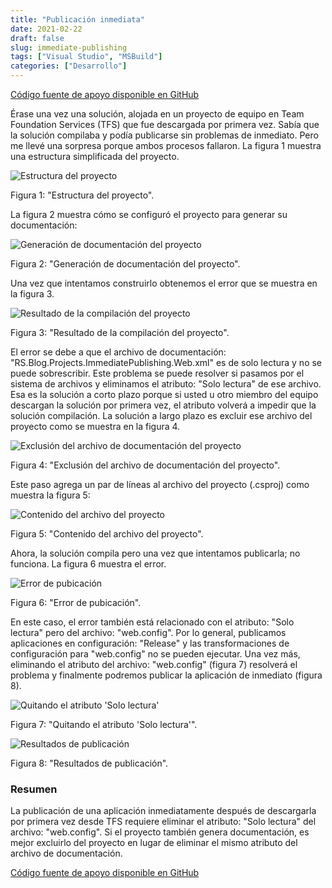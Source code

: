 ```yaml
---
title: "Publicación inmediata"
date: 2021-02-22
draft: false
slug: immediate-publishing
tags: ["Visual Studio", "MSBuild"]
categories: ["Desarrollo"]
---
```

[Código fuente de apoyo disponible en GitHub](https://github.com/rsotolongo/RS.Blog.Projects/tree/main/ImmediatePublishing)

Érase una vez una solución, alojada en un proyecto de equipo en Team Foundation Services (TFS) que fue descargada por primera vez. Sabía que la solución compilaba y podía publicarse sin problemas de inmediato. Pero me llevé una sorpresa porque ambos procesos fallaron. La figura 1 muestra una estructura simplificada del proyecto.

![Estructura del proyecto](/immediate-publishing/01.png)

Figura 1: "Estructura del proyecto".

La figura 2 muestra cómo se configuró el proyecto para generar su documentación:

![Generación de documentación del proyecto](/immediate-publishing/02.png)

Figura 2: "Generación de documentación del proyecto".

Una vez que intentamos construirlo obtenemos el error que se muestra en la figura 3.

![Resultado de la compilación del proyecto](/immediate-publishing/03.png)

Figura 3: "Resultado de la compilación del proyecto".

El error se debe a que el archivo de documentación: "RS.Blog.Projects.ImmediatePublishing.Web.xml" es de solo lectura y no se puede sobrescribir. Este problema se puede resolver si pasamos por el sistema de archivos y eliminamos el atributo: "Solo lectura" de ese archivo. Esa es la solución a corto plazo porque si usted u otro miembro del equipo descargan la solución por primera vez, el atributo volverá a impedir que la solución compilación. La solución a largo plazo es excluir ese archivo del proyecto como se muestra en la figura 4.

![Exclusión del archivo de documentación del proyecto](/immediate-publishing/04.png)

Figura 4: "Exclusión del archivo de documentación del proyecto".

Este paso agrega un par de líneas al archivo del proyecto (.csproj) como muestra la figura 5:

![Contenido del archivo del proyecto](/immediate-publishing/05.png)

Figura 5: "Contenido del archivo del proyecto".

Ahora, la solución compila pero una vez que intentamos publicarla; no funciona. La figura 6 muestra el error.

![Error de pubicación](/immediate-publishing/06.png)

Figura 6: "Error de pubicación".

En este caso, el error también está relacionado con el atributo: "Solo lectura" pero del archivo: "web.config". Por lo general, publicamos aplicaciones en configuración: "Release" y las transformaciones de configuración para "web.config" no se pueden ejecutar. Una vez más, eliminando el atributo del archivo: "web.config" (figura 7) resolverá el problema y finalmente podremos publicar la aplicación de inmediato (figura 8).

![Quitando el atributo 'Solo lectura'](/immediate-publishing/07.png)

Figura 7: "Quitando el atributo 'Solo lectura'".

![Resultados de publicación](/immediate-publishing/08.png)

Figura 8: "Resultados de publicación".

### Resumen ###

La publicación de una aplicación inmediatamente después de descargarla por primera vez desde TFS requiere eliminar el atributo: "Solo lectura" del archivo: "web.config". Si el proyecto también genera documentación, es mejor excluirlo del proyecto en lugar de eliminar el mismo atributo del archivo de documentación.

[Código fuente de apoyo disponible en GitHub](https://github.com/rsotolongo/RS.Blog.Projects/tree/main/ImmediatePublishing)
